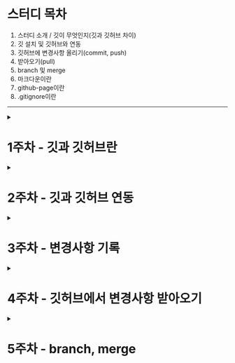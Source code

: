 # 스터디 목차

1. 스터디 소개 / 깃이 무엇인지(깃과 깃허브 차이)
1. 깃 설치 및 깃허브와 연동
1. 깃허브에 변경사항 올리기(commit, push)
1. 받아오기(pull)
1. branch 및 merge
1. 마크다운이란
1. github-page이란
1. .gitignore이란

---
<details>
<summary><h1>1주차 - 깃과 깃허브란</h1></summary>

### 1.1 Git & Github

> Git - 컴퓨터 **파일**의 변경사항을 추적하고 여러 명의 사용자들 간에 해당 파일들의 작업을 조율하기 위한 **분산 버전 관리 시스템**이다. 소프트웨어 개발에서 소스 코드 관리에 주로 사용된다. 

> Github - 깃허브는 깃 저장소 호스팅을 지원하는 **웹 서비스**이다.

### 1.2 Github를 사용하는 이유

1. 백업 용이성
2. 버전 관리
3. 협업 용이성
4. 오픈 소스 개발과 공유

---

</details>

<details>
<summary><h1>2주차 - 깃과 깃허브 연동</h1></summary>

### 2.1 용어

* 로컬 저장소(local repository) : 깃으로 관리되는 자신의 컴퓨터에 있는 저장소
* 원격 저장소(remote repository) : 깃허브로 관리되는 인터넷 세상에 있는 저장소

### 2.2 깃허브 인증정보 등록

cmd 또는 터미널을 켜서 다음을 입력(쌍따옴표도 입력해야함)

1. cmd > `git config --global user.name "이름"` : 깃허브 이름 등록
1. cmd > `git config --global user.email "이메일"` : 깃허브 이메일 등록
1. cmd > `git config --global user.password "비밀번호"` : 비밀번호 등록
1. cmd > `git config --list` : 이름,이메일,비밀번호 잘 입력되었는지 확인

---

</details>

<details>
<summary><h1>3주차 - 변경사항 기록</h1></summary>

### 3.1 로컬저장소-원격저장소 연결 

1. 원격저장소 만들기 : 깃허브 사이트 우측 상단 '+' 버튼을 눌러 'New Repository'를 클릭
1. 로컬저장소 만들기 : 작업 공간 안에 cmd(로컬저장소) > `git init`
1. 로컬에 원격저장소 등록 : cmd(로컬저장소) > `git remote add origin 원격저장소주소`

### 3.2 변경 사항 올리기

1. cmd(로컬저장소) > `git add .` : Staging Area에 변경사항을 추가
1. cmd(로컬저장소) > `git commit -m "커밋메시지"` : Staging Area에 있는 변경사항을 로컬저장소에 기록
1. cmd(로컬저장소) > `git push origin master` : 원격저장소에 변경사항을 기록

---

</details>

<details>
<summary><h1>4주차 - 깃허브에서 변경사항 받아오기</h1></summary>

원격저장소에 변경이 생길 경우

### 4.1 변경사항 확인

1. cmd(로컬저장소) > `git fetch origin`

### 4.2 변경사항 가져오기

1. cmd(로컬저장소) > `git pull origin master`

</details>

<details>
<summary><h1>5주차 - branch, merge</h1></summary>

여러 명이 동시에 개발을 진행할 때, 각자 복사본을 생성하여 작업을 진행하고, 작업이 완료되면 원본과 병합한다.

여기서 복사본을 `branch`라고 한다.

### 4.1 branch

1. 브랜치 생성 : cmd(로컬저장소) > `git branch [새로운 브랜치명]`
2. 브랜치 전환 : cmd(로컬저장소) > `git switch [전환할 브랜치명]`
3. 브랜치에서 작업(add, commit)

* 브랜치 목록 확인 : `git branch`

### 4.2 merge

1. 기존 브랜치로 전환 : `git switch master`
2. 브랜치 병합 : `git merge [병합할 브랜치]`

* 브랜치 삭제(안해도됨) : `git branch -d [삭제할 브랜치명]`

</details>